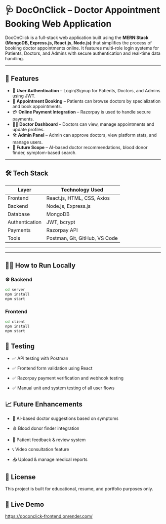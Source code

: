
# 🩺 DocOnClick – Doctor Appointment Booking Web Application

DocOnClick is a full-stack web application built using the **MERN Stack (MongoDB, Express.js, React.js, Node.js)** that simplifies the process of booking doctor appointments online. It features multi-role login systems for Patients, Doctors, and Admins with secure authentication and real-time data handling.

---

## 🚀 Features

- 🔐 **User Authentication** – Login/Signup for Patients, Doctors, and Admins using JWT.
- 📅 **Appointment Booking** – Patients can browse doctors by specialization and book appointments.
- 💳 **Online Payment Integration** – Razorpay is used to handle secure payments.
- 🧑‍⚕️ **Doctor Dashboard** – Doctors can view, manage appointments and update profiles.
- 🛠️ **Admin Panel** – Admin can approve doctors, view platform stats, and manage users.
- 🔎 **Future Scope** – AI-based doctor recommendations, blood donor finder, symptom-based search.

---

## 🛠️ Tech Stack

| Layer         | Technology Used               |
|---------------|-------------------------------|
| Frontend      | React.js, HTML, CSS, Axios     |
| Backend       | Node.js, Express.js            |
| Database      | MongoDB                        |
| Authentication| JWT, bcrypt                    |
| Payments      | Razorpay API                   |
| Tools         | Postman, Git, GitHub, VS Code  |

---


---

## 🧑‍💻 How to Run Locally

### ⚙️ Backend
```bash
cd server
npm install
npm start
```


### Frontend
```bash
cd client
npm install
npm start
```
## 🧪 Testing
- ✅ API testing with Postman

- ✅ Frontend form validation using React

- ✅ Razorpay payment verification and webhook testing

- ✅ Manual unit and system testing of all user flows

## 📈 Future Enhancements
- 🤖 AI-based doctor suggestions based on symptoms

- 🩸 Blood donor finder integration

- 📝 Patient feedback & review system

- 📞 Video consultation feature

- 📤 Upload & manage medical reports

## 📜 License
This project is built for educational, resume, and portfolio purposes only.


## 🔗 Live Demo

https://doconclick-frontend.onrender.com/
